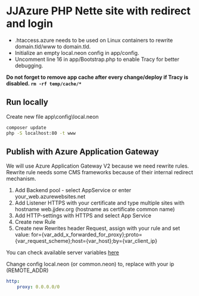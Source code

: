 # JJAzure PHP Nette site with redirect and login

- .htaccess.azure needs to be used on Linux containers to rewrite domain.tld/www to domain.tld.
- Initialize an empty local.neon config in app/config.
- Uncomment line 16 in app/Bootstrap.php to enable Tracy for better debugging.

**Do not forget to remove app cache after every change/deploy if Tracy is disabled. `rm -rf temp/cache/*`**

## Run locally

Create new file app\config\local.neon

```bash
composer update
php -S localhost:80 -t www
```

## Publish with Azure Application Gateway

We will use Azure Application Gateway V2 because we need rewrite rules. Rewrite rule needs some CMS frameworks because of their internal redirect mechanism.

1. Add Backend pool - select AppService or enter your_web.azurewebsites.net
2. Add Listener HTTPS with your certificate and type multiple sites with hostname web.jjdev.org (hostname as certificate common name)
3. Add HTTP-settings with HTTPS and select App Service
4. Create new Rule
5. Create new Rewrites header Request, assign with your rule and set value: for={var_add_x_forwarded_for_proxy};proto={var_request_scheme};host={var_host};by={var_client_ip}

You can check available server variables [here](https://docs.microsoft.com/en-us/azure/application-gateway/rewrite-http-headers#server-variables)

Change config local.neon (or common.neon) to, replace with your ip (REMOTE_ADDR)

```yaml
http:
    proxy: 0.0.0.0/0
```